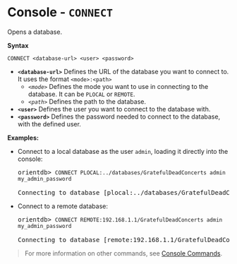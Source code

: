<!-- proofread 2015-01-07 SAM -->

# Console - `CONNECT`

Opens a database.

**Syntax**

```
CONNECT <database-url> <user> <password>
```

- **`<database-url>`** Defines the URL of the database you want to connect to.  It uses the format `<mode>:<path>`
  - *`<mode>`* Defines the mode you want to use in connecting to the database.  It can be `PLOCAL` or `REMOTE`.
  - *`<path>`* Defines the path to the database.  
- **`<user>`** Defines the user you want to connect to the database with.
- **`<password>`** Defines the password needed to connect to the database, with the defined user.


**Examples:**

- Connect to a local database as the user `admin`, loading it directly into the console:

  <pre>
  orientdb> <code class="userinput lang-sql">CONNECT PLOCAL:../databases/GratefulDeadConcerts admin my_admin_password</code>

  Connecting to database [plocal:../databases/GratefulDeadConcerts]...OK
  </pre>

- Connect to a remote database:

  <pre>
  orientdb> <code class="lang-sql userinput">CONNECT REMOTE:192.168.1.1/GratefulDeadConcerts admin my_admin_password</code>

  Connecting to database [remote:192.168.1.1/GratefulDeadConcerts]...OK
  </pre>

>For more information on other commands, see [Console Commands](Console-Commands.md).
